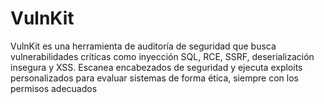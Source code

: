# VulnKit
VulnKit es una herramienta de auditoría de seguridad que busca vulnerabilidades críticas como inyección SQL, RCE, SSRF, deserialización insegura y XSS. Escanea encabezados de seguridad y ejecuta exploits personalizados para evaluar sistemas de forma ética, siempre con los permisos adecuados
